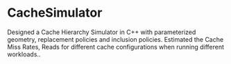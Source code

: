 # CacheSimulator
Designed a Cache Hierarchy Simulator in C++ with parameterized geometry, replacement policies and inclusion policies. Estimated the Cache Miss Rates, Reads for different cache configurations when running different workloads..

